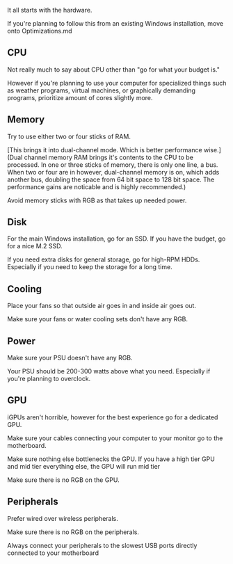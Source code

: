 It all starts with the hardware. 

If you're planning to follow this from an existing Windows installation, move onto Optimizations.md

## CPU

Not really much to say about CPU other than "go for what your budget is." 

However if you're planning to use your computer for specialized things such as weather programs, virtual machines, or graphically demanding programs, prioritize amount of cores slightly more. 

## Memory

Try to use either two or four sticks of RAM.

[This brings it into dual-channel mode. Which is better performance wise.](Dual channel memory
RAM brings it's contents to the CPU to be processed. In one or three sticks of memory, there is only one line, a bus. When two or four are in however, dual-channel memory is on, which adds another bus, doubling the space from 64 bit space to 128 bit space. The performance gains are noticable and is highly recommended.)

Avoid memory sticks with RGB as that takes up needed power.

## Disk

For the main Windows installation, go for an SSD. If you have the budget, go for a nice M.2 SSD.

If you need extra disks for general storage, go for high-RPM HDDs. Especially if you need to keep the storage for a long time.

## Cooling

Place your fans so that outside air goes in and inside air goes out.

Make sure your fans or water cooling sets don't have any RGB.

## Power

Make sure your PSU doesn't have any RGB.

Your PSU should be 200-300 watts above what you need. Especially if you're planning to overclock.

## GPU

iGPUs aren't horrible, however for the best experience go for a dedicated GPU.

Make sure your cables connecting your computer to your monitor go to the motherboard.

Make sure nothing else bottlenecks the GPU. 
If you have a high tier GPU and mid tier everything else, the GPU will run mid tier

Make sure there is no RGB on the GPU.

## Peripherals

Prefer wired over wireless peripherals.

Make sure there is no RGB on the peripherals.

Always connect your peripherals to the slowest USB ports directly connected to your motherboard

